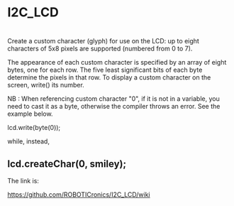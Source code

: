 # I2C_LCD
#
Create a custom character (glyph) for use on the LCD: up to eight characters of 5x8 pixels are supported (numbered from 0 to 7).

The appearance of each custom character is specified by an array of eight bytes, one for each row. The five least significant bits of each byte determine the pixels in that row. To display a custom character on the screen, write() its number.

NB : When referencing custom character "0", if it is not in a variable, you need to cast it as a byte, otherwise the compiler throws an error. See the example below.

lcd.write(byte(0));

while, instead,

lcd.createChar(0, smiley);
---------------------------------------------
The link is:

https://github.com/ROBOTICronics/I2C_LCD/wiki
